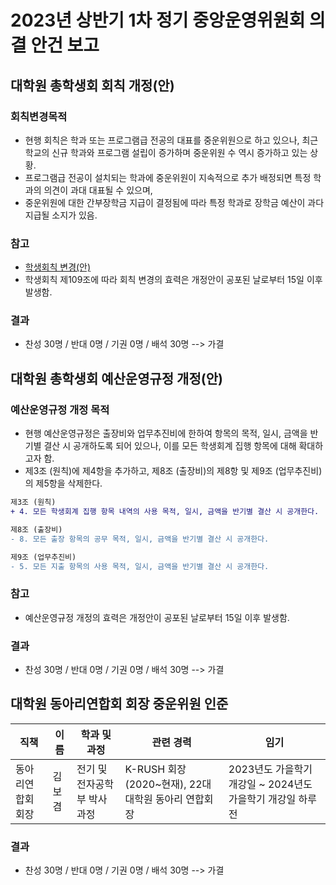 2023년 상반기 1차 정기 중앙운영위원회 의결 안건 보고
===

## 대학원 총학생회 회칙 개정(안)
### 회칙변경목적

- 현행 회칙은 학과 또는 프로그램급 전공의 대표를 중운위원으로 하고 있으나, 최근 학교의 신규 학과와 프로그램 설립이 증가하며 중운위원 수 역시 증가하고 있는 상황.
- 프로그램급 전공이 설치되는 학과에 중운위원이 지속적으로 추가 배정되면 특정 학과의 의견이 과대 대표될 수 있으며,
- 중운위원에 대한 간부장학금 지급이 결정됨에 따라 특정 학과로 장학금 예산이 과다 지급될 소지가 있음.

### 참고
 - [학생회칙 변경(안)](https://docs.google.com/spreadsheets/d/1TAcUbPVtAUHjAfrR7Z8t7M5CEXuZoRdSAygKa3H1nCk/edit?usp=sharing)
 - 학생회칙 제109조에 따라 회칙 변경의 효력은 개정안이 공포된 날로부터 15일 이후 발생함.

### 결과
- 찬성 30명 / 반대 0명 / 기권 0명 / 배석 30명 --> 가결


## 대학원 총학생회 예산운영규정 개정(안)
### 예산운영규정 개정 목적

- 현행 예산운영규정은 출장비와 업무추진비에 한하여 항목의 목적, 일시, 금액을 반기별 결산 시 공개하도록 되어 있으나, 이를 모든 학생회계 집행 항목에 대해 확대하고자 함.
- 제3조 (원칙)에 제4항을 추가하고, 제8조 (출장비)의 제8항 및 제9조 (업무추진비)의 제5항을 삭제한다.

```diff
제3조 (원칙)
+ 4. 모든 학생회계 집행 항목 내역의 사용 목적, 일시, 금액을 반기별 결산 시 공개한다.

제8조 (출장비)
- 8. 모든 출장 항목의 공무 목적, 일시, 금액을 반기별 결산 시 공개한다.

제9조 (업무추진비)
- 5. 모든 지출 항목의 사용 목적, 일시, 금액을 반기별 결산 시 공개한다.

```
### 참고
 - 예산운영규정 개정의 효력은 개정안이 공포된 날로부터 15일 이후 발생함.

### 결과
- 찬성 30명 / 반대 0명 / 기권 0명 / 배석 30명 --> 가결 


## 대학원 동아리연합회 회장 중운위원 인준

| 직책 | 이름 | 학과 및 과정 | 관련 경력 | 임기 |
|---|---|---|---|---|
| 동아리연합회 회장 | 김보겸 | 전기 및 전자공학부 박사과정 | K-RUSH 회장 (2020~현재), 22대 대학원 동아리 연합회장 | 2023년도 가을학기 개강일 ~ 2024년도 가을학기 개강일 하루 전 |

### 결과
- 찬성 30명 / 반대 0명 / 기권 0명 / 배석 30명 --> 가결
